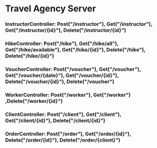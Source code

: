 # Travel Agency Server

### **InstructorController:** Post("/instructor"), Get("/instructor"), Get("/instructor/{id}"), Delete("/instructor/{id}")
### **HikeController:** Post("/hike"), Get("/hike/all"), Get("/hike/available"), Get("/hike/{id}"), Delete("/hike"), Delete("/hike/{id}")
### **VoucherController:** Post("/voucher"), Get("/voucher"), Get("/voucher/{date}"), Get("/voucher/{id}"), Delete("/voucher/{id}"), Delete("/voucher")
### **WorkerController:** Post("/worker"), Get("/worker") ,Delete("/worker/{id}")
### **ClientController:** Post("/client"), Get("/client"), Get("/client/{id}"), Delete("/client/{id}")
### **OrderController:** Post("/order"), Get("/order/{id}"), Delete("/order/{id}"), Delete("/order/{client}") 
